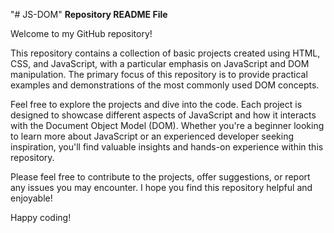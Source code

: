 "# JS-DOM" 
**Repository README File**

Welcome to my GitHub repository!

This repository contains a collection of basic projects created using HTML, CSS, and JavaScript, with a particular emphasis on JavaScript and DOM manipulation. The primary focus of this repository is to provide practical examples and demonstrations of the most commonly used DOM concepts.

Feel free to explore the projects and dive into the code. Each project is designed to showcase different aspects of JavaScript and how it interacts with the Document Object Model (DOM). Whether you're a beginner looking to learn more about JavaScript or an experienced developer seeking inspiration, you'll find valuable insights and hands-on experience within this repository.

Please feel free to contribute to the projects, offer suggestions, or report any issues you may encounter. I hope you find this repository helpful and enjoyable!

Happy coding!
